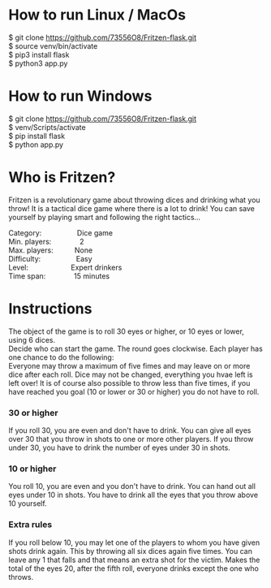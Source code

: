 # How to run Linux / MacOs
$ git clone https://github.com/73556O8/Fritzen-flask.git <br>
$ source venv/bin/activate <br>
$ pip3 install flask <br>
$ python3 app.py <br>

# How to run Windows
$ git clone https://github.com/73556O8/Fritzen-flask.git <br>
$ venv/Scripts/activate <br>
$ pip install flask <br>
$ python app.py <br>


<h1>Who is Fritzen?</h1>
<p>
    Fritzen is a revolutionary game about throwing dices and drinking what you throw! It is a tactical dice game where there is a lot to drink! 
    You can save yourself by playing smart and following the right tactics...
</p>

<p>
    Category:&emsp;&emsp;&emsp;&emsp;&emsp;Dice game<br>
    Min. players:&emsp;&emsp;&emsp;&emsp;2<br>
    Max. players:&emsp;&emsp;&emsp;None<br>
    Difficulty:&emsp;&emsp;&emsp;&emsp;&emsp;Easy<br>
    Level:&emsp;&emsp;&emsp;&emsp;&emsp;&emsp;Expert drinkers<br>
    Time span:&emsp;&emsp;&emsp;&emsp;15 minutes<br>
</p>

<h1>Instructions</h1>
<p>
    The object of the game is to roll 30 eyes or higher, or 10 eyes or lower, using 6 dices.
    <br>
    Decide who can start the game. The round goes clockwise. Each player has one chance to do the following:
    <br>
    Everyone may throw a maximum of five fimes and may leave on or more dice after each roll. Dice may not be changed, everything you hvae left is left over!
    It is of course also possible to throw less than five times, if you have reached you goal (10 or lower or 30 or higher) you do not have to roll.
</p>

<h3>30 or higher</h3>
<p>
    If you roll 30, you are even and don't have to drink. You can give all eyes over 30 that you throw in shots to one or more other players. If you throw under
    30, you have to drink the number of eyes under 30 in shots.
</p>

<h3>10 or higher</h3>
<p>
    You roll 10, you are even and you don't have to drink. You can hand out all eyes under 10 in shots. You have to drink all the eyes that you throw above 10
    yourself.
</p>

<h3>Extra rules</h3>
<p>
    If you roll below 10, you may let one of the players to whom you have given shots drink again. This by throwing all six dices again five times. You can leave 
    any 1 that falls and that means an extra shot for the victim. Makes the total of the eyes 20, after the fifth roll, everyone drinks except the one who throws.
</p>